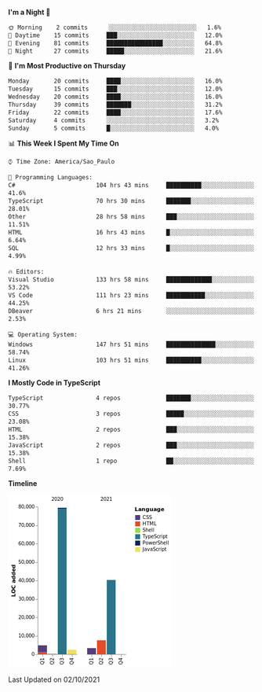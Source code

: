 <!--START_SECTION:waka-->
**I'm a Night 🦉** 

```text
🌞 Morning    2 commits      ░░░░░░░░░░░░░░░░░░░░░░░░░   1.6% 
🌆 Daytime    15 commits     ███░░░░░░░░░░░░░░░░░░░░░░   12.0% 
🌃 Evening    81 commits     ████████████████░░░░░░░░░   64.8% 
🌙 Night      27 commits     █████░░░░░░░░░░░░░░░░░░░░   21.6%

```
📅 **I'm Most Productive on Thursday** 

```text
Monday       20 commits     ████░░░░░░░░░░░░░░░░░░░░░   16.0% 
Tuesday      15 commits     ███░░░░░░░░░░░░░░░░░░░░░░   12.0% 
Wednesday    20 commits     ████░░░░░░░░░░░░░░░░░░░░░   16.0% 
Thursday     39 commits     ███████░░░░░░░░░░░░░░░░░░   31.2% 
Friday       22 commits     ████░░░░░░░░░░░░░░░░░░░░░   17.6% 
Saturday     4 commits      ░░░░░░░░░░░░░░░░░░░░░░░░░   3.2% 
Sunday       5 commits      █░░░░░░░░░░░░░░░░░░░░░░░░   4.0%

```


📊 **This Week I Spent My Time On** 

```text
⌚︎ Time Zone: America/Sao_Paulo

💬 Programming Languages: 
C#                       104 hrs 43 mins     ██████████░░░░░░░░░░░░░░░   41.6% 
TypeScript               70 hrs 30 mins      ███████░░░░░░░░░░░░░░░░░░   28.01% 
Other                    28 hrs 58 mins      ███░░░░░░░░░░░░░░░░░░░░░░   11.51% 
HTML                     16 hrs 43 mins      █░░░░░░░░░░░░░░░░░░░░░░░░   6.64% 
SQL                      12 hrs 33 mins      █░░░░░░░░░░░░░░░░░░░░░░░░   4.99%

🔥 Editors: 
Visual Studio            133 hrs 58 mins     █████████████░░░░░░░░░░░░   53.22% 
VS Code                  111 hrs 23 mins     ███████████░░░░░░░░░░░░░░   44.25% 
DBeaver                  6 hrs 21 mins       ░░░░░░░░░░░░░░░░░░░░░░░░░   2.53%

💻 Operating System: 
Windows                  147 hrs 51 mins     ██████████████░░░░░░░░░░░   58.74% 
Linux                    103 hrs 51 mins     ██████████░░░░░░░░░░░░░░░   41.26%

```

**I Mostly Code in TypeScript** 

```text
TypeScript               4 repos             ███████░░░░░░░░░░░░░░░░░░   30.77% 
CSS                      3 repos             █████░░░░░░░░░░░░░░░░░░░░   23.08% 
HTML                     2 repos             ███░░░░░░░░░░░░░░░░░░░░░░   15.38% 
JavaScript               2 repos             ███░░░░░░░░░░░░░░░░░░░░░░   15.38% 
Shell                    1 repo              ██░░░░░░░░░░░░░░░░░░░░░░░   7.69%

```


**Timeline**

![Chart not found](https://raw.githubusercontent.com/jonhoffmam/jonhoffmam/master/charts/bar_graph.png) 


 Last Updated on 02/10/2021
<!--END_SECTION:waka-->
